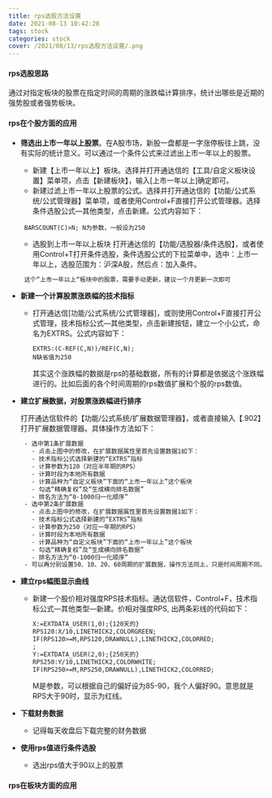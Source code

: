 ```yaml
---
title: rps选股方法设置
date: 2021-08-13 10:42:28
tags: stock
categories: stock
cover: /2021/08/13/rps选股方法设置/.png
---
```


#### rps选股思路

​      通过对指定板块的股票在指定时间的周期的涨跌幅计算排序，统计出哪些是近期的强势股或者强势板块。



#### rps在个股方面的应用

* **筛选出上市一年以上股票**。在A股市场，新股一盘都是一字涨停板往上跳，没有实际的统计意义。可以通过一个条件公式来过滤出上市一年以上的股票。

  * 新建【上市一年以上】板块。选择并打开通达信的【工具/自定义板块设置】菜单项，点击【新建板块】，输入[上市一年以上]确定即可。
  * 新建过滤上市一年以上股票的公式。选择并打开通达信的【功能/公式系统/公式管理器】菜单项，或者使用Control+F直接打开公式管理器。选择条件选股公式—其他类型，点击新建。公式内容如下：
   ```tiddlywiki
    BARSCOUNT(C)>N; N为参数，一般设为250
  
   ```
  * 选股到上市一年以上板块
    打开通达信的【功能/选股器/条件选股】，或者使用Control+T打开条件选股，条件选股公式的下拉菜单中，选中：上市一年以上，选股范围为：沪深A股，然后点：加入条件。
  
  ```html
   这个“上市一年以上“板块中的股票，需要手动更新，建议一个月更新一次即可
  ```
  
* **新建一个计算股票涨跌幅的技术指标**

  * 打开通达信[功能/公式系统/公式管理器]，或则使用Control+F直接打开公式管理，技术指标公式—其他类型，点击新建按钮，建立一个小公式，命名为EXTRS。公式内容如下：

    ```
    EXTRS:(C-REF(C,N))/REF(C,N);
    N缺省值为250
    ```
    
    其实这个涨跌幅的数据是rps的基础数据，所有的计算都是依据这个涨跌幅进行的。比如后面的各个时间周期的rps数值扩展和个股的rps数值。
  
* **建立扩展数据，对股票涨跌幅进行排序**

  打开通达信软件的【功能/公式系统/扩展数据管理器】，或者直接输入【.902】打开扩展数据管理器。具体操作方法如下：

  ```html
   - 选中第1条扩展数据
     - 点击上图中的修改，在扩展数据属性里首先设置数据1如下：
     - 技术指标公式选择新建的“EXTRS”指标
     - 计算参数为120（对应半年期的RPS）
     - 计算时段为本地所有数据
     - 计算品种为“自定义板块”下面的“上市一年以上”这个板块
     - 勾选“精确复权”及“生成横向排名数据”
     - 排名方法为“0-1000归一化顺序”
   - 选中第2条扩展数据
     - 点击上图中的修改，在扩展数据属性里首先设置数据1如下：
     - 技术指标公式选择新建的“EXTRS”指标
     - 计算参数为250（对应一年期的RPS）
     - 计算时段为本地所有数据
     - 计算品种为“自定义板块”下面的“上市一年以上”这个板块
     - 勾选“精确复权”及“生成横向排名数据”
     - 排名方法为“0-1000归一化顺序”
   - 可以再分别设置50、10、20、60周期的扩展数据，操作方法同上，只是时间周期不同。
  
  ```

  

* **建立rps幅图显示曲线**

  * 新建一个股价相对强度RPS技术指标。通达信软件，Control+F，技术指标公式—其他类型—新建。价相对强度RPS, 出两条彩线的代码如下：

    ```html
    X:=EXTDATA_USER(1,0);{120天的}
    RPS120:X/10,LINETHICK2,COLORGREEN;
    IF(RPS120>=M,RPS120,DRAWNULL),LINETHICK2,COLORRED;
    ;
    Y:=EXTDATA_USER(2,0);{250天的}
    RPS250:Y/10,LINETHICK2,COLORWHITE;
    IF(RPS250>=M,RPS250,DRAWNULL),LINETHICK2,COLORRED;
    ```

    M是参数，可以根据自己的偏好设为85-90，我个人偏好90。意思就是RPS大于90时，显示为红线。

* **下载财务数据**

  * 记得每天收盘后下载完整的财务数据

* **使用rps值进行条件选股**

  * 选出rps值大于90以上的股票


####  rps在板块方面的应用

